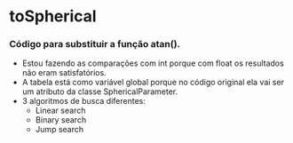 # toSpherical
### Código para substituir a função atan().
* Estou fazendo as comparações com int porque com float os resultados não eram satisfatórios.
* A tabela está como variável global porque no código original ela vai ser um atributo da classe SphericalParameter.
* 3 algoritmos de busca diferentes:
  - Linear search
  - Binary search
  - Jump search
